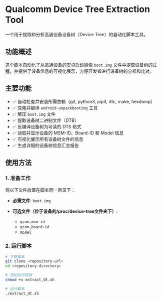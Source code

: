 # Qualcomm Device Tree Extraction Tool

一个用于提取和分析高通设备设备树（Device Tree）的自动化脚本工具。

## 功能概述

这个脚本自动化了从高通设备的安卓启动镜像 `boot.img` 文件中提取设备树的过程，并提供了设备信息的可视化展示，方便开发者进行设备树的分析和比对。

## 主要功能

* ✅ 自动检查并安装所需依赖（git, python3, pip3, dtc, make, hexdump）
* ✅ 克隆并编译 `android-unpackbootimg` 工具
* ✅ 解压 `boot.img` 文件
* ✅ 提取设备树二进制文件（DTB）
* ✅ 反编译设备树为可读的 DTS 格式
* ✅ 读取并显示设备的 MSM-ID、Board-ID 和 Model 信息
* ✅ 可视化展示所有设备树文件的信息
* ✅ 生成详细的设备树信息汇总报告

## 使用方法

### 1\. 准备工作

将以下文件放置在脚本同一目录下：

* **必需文件**: `boot.img`
* **可选文件（位于设备的/proc/device-tree文件夹下）**:

  * `qcom,msm-id`
  * `qcom,board-id`
  * `model`

### 2\. 运行脚本

```bash
# 下载脚本
git clone <repository-url>
cd <repository-directory>

# 添加执行权限
chmod +x extract_dt.sh

# 运行脚本
./extract_dt.sh


